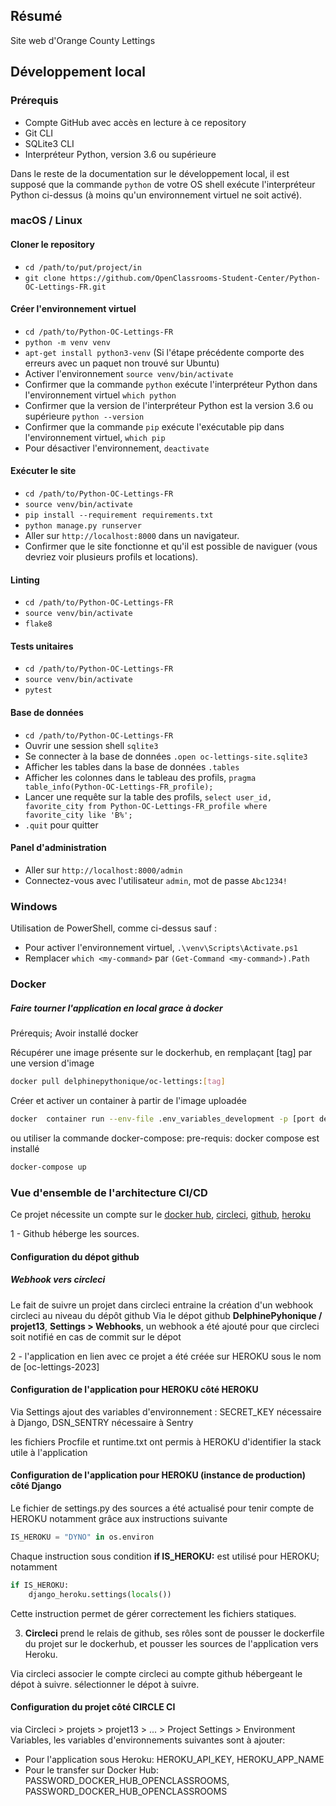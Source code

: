 ## Résumé

Site web d'Orange County Lettings

## Développement local

### Prérequis

- Compte GitHub avec accès en lecture à ce repository
- Git CLI
- SQLite3 CLI
- Interpréteur Python, version 3.6 ou supérieure

Dans le reste de la documentation sur le développement local, il est supposé que la commande `python` de votre OS shell exécute l'interpréteur Python ci-dessus (à moins qu'un environnement virtuel ne soit activé).

### macOS / Linux

#### Cloner le repository

- `cd /path/to/put/project/in`
- `git clone https://github.com/OpenClassrooms-Student-Center/Python-OC-Lettings-FR.git`

#### Créer l'environnement virtuel

- `cd /path/to/Python-OC-Lettings-FR`
- `python -m venv venv`
- `apt-get install python3-venv` (Si l'étape précédente comporte des erreurs avec un paquet non trouvé sur Ubuntu)
- Activer l'environnement `source venv/bin/activate`
- Confirmer que la commande `python` exécute l'interpréteur Python dans l'environnement virtuel
`which python`
- Confirmer que la version de l'interpréteur Python est la version 3.6 ou supérieure `python --version`
- Confirmer que la commande `pip` exécute l'exécutable pip dans l'environnement virtuel, `which pip`
- Pour désactiver l'environnement, `deactivate`

#### Exécuter le site

- `cd /path/to/Python-OC-Lettings-FR`
- `source venv/bin/activate`
- `pip install --requirement requirements.txt`
- `python manage.py runserver`
- Aller sur `http://localhost:8000` dans un navigateur.
- Confirmer que le site fonctionne et qu'il est possible de naviguer (vous devriez voir plusieurs profils et locations).

#### Linting

- `cd /path/to/Python-OC-Lettings-FR`
- `source venv/bin/activate`
- `flake8`

#### Tests unitaires

- `cd /path/to/Python-OC-Lettings-FR`
- `source venv/bin/activate`
- `pytest`

#### Base de données

- `cd /path/to/Python-OC-Lettings-FR`
- Ouvrir une session shell `sqlite3`
- Se connecter à la base de données `.open oc-lettings-site.sqlite3`
- Afficher les tables dans la base de données `.tables`
- Afficher les colonnes dans le tableau des profils, `pragma table_info(Python-OC-Lettings-FR_profile);`
- Lancer une requête sur la table des profils, `select user_id, favorite_city from
  Python-OC-Lettings-FR_profile where favorite_city like 'B%';`
- `.quit` pour quitter

#### Panel d'administration

- Aller sur `http://localhost:8000/admin`
- Connectez-vous avec l'utilisateur `admin`, mot de passe `Abc1234!`

### Windows

Utilisation de PowerShell, comme ci-dessus sauf :

- Pour activer l'environnement virtuel, `.\venv\Scripts\Activate.ps1` 
- Remplacer `which <my-command>` par `(Get-Command <my-command>).Path`

### Docker

##### Faire tourner l'application en local grace à docker

Prérequis; 
Avoir installé docker 

Récupérer une image présente sur le dockerhub, en remplaçant [tag] par une version d'image
```bash
docker pull delphinepythonique/oc-lettings:[tag]
```  

Créer et activer un container à partir de l'image uploadée
```bash
docker  container run --env-file .env_variables_development -p [port de l\'hôte']:8000 -d delphinepythonique/oc-lettings:lastest
```  

ou utiliser la commande docker-compose: 
pre-requis: docker compose est installé

```bash
docker-compose up
```  

### Vue d'ensemble de l'architecture CI/CD

Ce projet nécessite un compte sur le [docker hub](https://hub.docker.com/),
[circleci](https://circleci.com/), [github](https://github.com/), [heroku](https://dashboard.heroku.com/apps)

1 - Github héberge les sources.

#### Configuration du dépot github
##### Webhook vers circleci

Le fait de suivre un projet dans circleci entraine la création d'un webhook circleci au niveau du dépôt github
Via le dépot github **DelphinePyhonique / projet13**, **Settings > Webhooks**, un webhook a été ajouté pour que circleci soit notifié en cas de commit sur le dépot

2 - l'application en lien avec ce projet a été créée sur HEROKU sous le nom de [oc-lettings-2023]
#### Configuration de l'application pour HEROKU côté HEROKU
Via Settings ajout des variables d'environnement : SECRET_KEY nécessaire à Django, DSN_SENTRY nécessaire à Sentry

les fichiers Procfile et runtime.txt ont permis à HEROKU d'identifier la stack utile à l'application

#### Configuration de l'application pour HEROKU (instance de production) côté Django

Le fichier de settings.py des sources a été actualisé pour tenir compte de HEROKU notamment grâce aux instructions suivante

```python 
IS_HEROKU = "DYNO" in os.environ
```

Chaque instruction sous condition **if IS_HEROKU:** est utilisé pour HEROKU; notamment
```python 
if IS_HEROKU:
    django_heroku.settings(locals())
```
Cette instruction permet de gérer correctement les fichiers statiques. 

3. **Circleci** prend le relais de github, ses rôles sont de pousser le dockerfile du projet sur le dockerhub, et pousser
les sources de l'application vers Heroku.

Via circleci associer le compte circleci au compte github hébergeant le dépot à suivre. sélectionner le dépot à suivre. 

#### Configuration du projet côté CIRCLE CI

via Circleci > projets > projet13 > ... > Project Settings > Environment Variables, 
les variables d'environnements suivantes sont à ajouter: 
- Pour l'application sous Heroku: HEROKU_API_KEY, HEROKU_APP_NAME
- Pour le transfer sur Docker Hub: PASSWORD_DOCKER_HUB_OPENCLASSROOMS, PASSWORD_DOCKER_HUB_OPENCLASSROOMS
